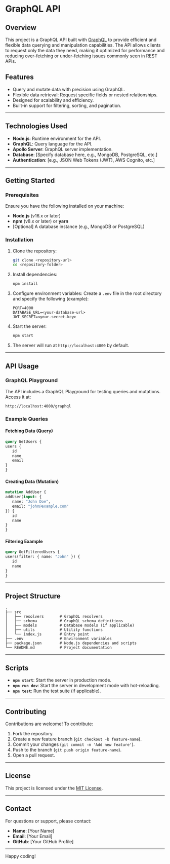    # GraphQL API

   ## Overview
   This project is a GraphQL API built with [GraphQL](https://graphql.org/) to provide efficient and flexible data querying and manipulation capabilities. The API allows clients to request only the data they need, making it optimized for performance and reducing over-fetching or under-fetching issues commonly seen in REST APIs.

   ## Features
   - Query and mutate data with precision using GraphQL.
   - Flexible data retrieval: Request specific fields or nested relationships.
   - Designed for scalability and efficiency.
   - Built-in support for filtering, sorting, and pagination.

   ---

   ## Technologies Used
   - **Node.js**: Runtime environment for the API.
   - **GraphQL**: Query language for the API.
   - **Apollo Server**: GraphQL server implementation.
   - **Database**: [Specify database here, e.g., MongoDB, PostgreSQL, etc.]
   - **Authentication**: [e.g., JSON Web Tokens (JWT), AWS Cognito, etc.]

   ---

   ## Getting Started

   ### Prerequisites
   Ensure you have the following installed on your machine:
   - **Node.js** (v16.x or later)
   - **npm** (v8.x or later) or **yarn**
   - [Optional] A database instance (e.g., MongoDB or PostgreSQL)

   ### Installation
   1. Clone the repository:
      ```bash
      git clone <repository-url>
      cd <repository-folder>
      ```

   2. Install dependencies:
      ```bash
      npm install
      ```

   3. Configure environment variables:
      Create a `.env` file in the root directory and specify the following (example):
      ```env
      PORT=4000
      DATABASE_URL=<your-database-url>
      JWT_SECRET=<your-secret-key>
      ```

   4. Start the server:
      ```bash
      npm start
      ```

   5. The server will run at `http://localhost:4000` by default.

   ---

   ## API Usage

   ### GraphQL Playground
   The API includes a GraphQL Playground for testing queries and mutations. Access it at:
   ```
   http://localhost:4000/graphql
   ```

   ### Example Queries
   #### Fetching Data (Query)
   ```graphql
   query GetUsers {
   users {
      id
      name
      email
   }
   }
   ```

   #### Creating Data (Mutation)
   ```graphql
   mutation AddUser {
   addUser(input: {
      name: "John Doe",
      email: "john@example.com"
   }) {
      id
      name
   }
   }
   ```

   #### Filtering Example
   ```graphql
   query GetFilteredUsers {
   users(filter: { name: "John" }) {
      id
      name
   }
   }
   ```

   ---

   ## Project Structure
   ```
   .
   ├── src
   │   ├── resolvers       # GraphQL resolvers
   │   ├── schema          # GraphQL schema definitions
   │   ├── models          # Database models (if applicable)
   │   ├── utils           # Utility functions
   │   └── index.js        # Entry point
   ├── .env                # Environment variables
   ├── package.json        # Node.js dependencies and scripts
   └── README.md           # Project documentation
   ```

   ---

   ## Scripts
   - **`npm start`**: Start the server in production mode.
   - **`npm run dev`**: Start the server in development mode with hot-reloading.
   - **`npm test`**: Run the test suite (if applicable).

   ---

   ## Contributing
   Contributions are welcome! To contribute:
   1. Fork the repository.
   2. Create a new feature branch (`git checkout -b feature-name`).
   3. Commit your changes (`git commit -m 'Add new feature'`).
   4. Push to the branch (`git push origin feature-name`).
   5. Open a pull request.

   ---

   ## License
   This project is licensed under the [MIT License](LICENSE).

   ---

   ## Contact
   For questions or support, please contact:
   - **Name**: [Your Name]
   - **Email**: [Your Email]
   - **GitHub**: [Your GitHub Profile]

   ---

   Happy coding!

